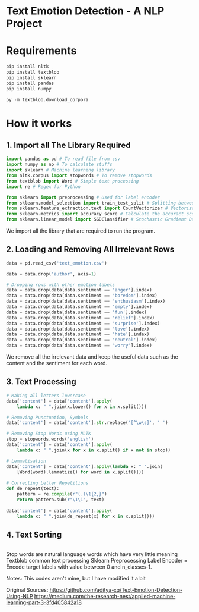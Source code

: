 # Text Emotion Detection - A NLP Project

# Requirements
```python
pip install nltk
pip install textblob
pip install sklearn
pip install pandas
pip install numpy

py -m textblob.download_corpora
```

# How it works
## 1. Import all The Library Required
```python
import pandas as pd # To read file from csv
import numpy as np # To calculate stuffs
import sklearn # Machine learning library
from nltk.corpus import stopwords # To remove stopwords
from textblob import Word # Simple text processing
import re # Regex for Python

from sklearn import preprocessing # Used for label encoder
from sklearn.model_selection import train_test_split # Splitting between training and testing data
from sklearn.feature_extraction.text import CountVectorizer # Vectorize words
from sklearn.metrics import accuracy_score # Calculate the accuract score
from sklearn.linear_model import SGDClassifier # Stochastic Gradient Descent
```
We import all the library that are required to run the program.
## 2. Loading and Removing All Irrelevant Rows
```python
data = pd.read_csv('text_emotion.csv')

data = data.drop('author', axis=1)

# Dropping rows with other emotion labels
data = data.drop(data[data.sentiment == 'anger'].index)
data = data.drop(data[data.sentiment == 'boredom'].index)
data = data.drop(data[data.sentiment == 'enthusiasm'].index)
data = data.drop(data[data.sentiment == 'empty'].index)
data = data.drop(data[data.sentiment == 'fun'].index)
data = data.drop(data[data.sentiment == 'relief'].index)
data = data.drop(data[data.sentiment == 'surprise'].index)
data = data.drop(data[data.sentiment == 'love'].index)
data = data.drop(data[data.sentiment == 'hate'].index)
data = data.drop(data[data.sentiment == 'neutral'].index)
data = data.drop(data[data.sentiment == 'worry'].index)
```
We remove all the irrelevant data and keep the useful data such as the content and the sentiment for each word.
## 3. Text Processing
```python
# Making all letters lowercase
data['content'] = data['content'].apply(
    lambda x: " ".join(x.lower() for x in x.split()))

# Removing Punctuation, Symbols
data['content'] = data['content'].str.replace('[^\w\s]', ' ')

# Removing Stop Words using NLTK
stop = stopwords.words('english')
data['content'] = data['content'].apply(
    lambda x: " ".join(x for x in x.split() if x not in stop))

# Lemmatisation
data['content'] = data['content'].apply(lambda x: " ".join(
    [Word(word).lemmatize() for word in x.split()]))
    
# Correcting Letter Repetitions
def de_repeat(text):
    pattern = re.compile(r"(.)\1{2,}")
    return pattern.sub(r"\1\1", text)
    
data['content'] = data['content'].apply(
    lambda x: " ".join(de_repeat(x) for x in x.split()))
```
## 4. Text Sorting
```python

```
Stop words are natural language words which have very little meaning
Textblob common text processing
Sklearn Preprocessing Label Encoder = Encode target labels with value between 0 and n_classes-1.

Notes:
This codes aren't mine, but I have modified it a bit

Original Sources:
https://github.com/aditya-xq/Text-Emotion-Detection-Using-NLP
https://medium.com/the-research-nest/applied-machine-learning-part-3-3fd405842a18
